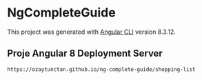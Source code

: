 # NgCompleteGuide

This project was generated with [Angular CLI](https://github.com/angular/angular-cli) version 8.3.12.

## Proje Angular 8 Deployment Server

``https://ozaytunctan.github.io/ng-complete-guide/shopping-list``



